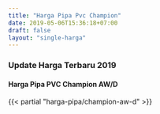 ```yaml
---
title: "Harga Pipa Pvc Champion"
date: 2019-05-06T15:36:18+07:00
draft: false
layout: "single-harga"
---
```


### Update Harga Terbaru 2019

#### Harga Pipa PVC Champion AW/D

{{< partial "harga-pipa/champion-aw-d" >}}